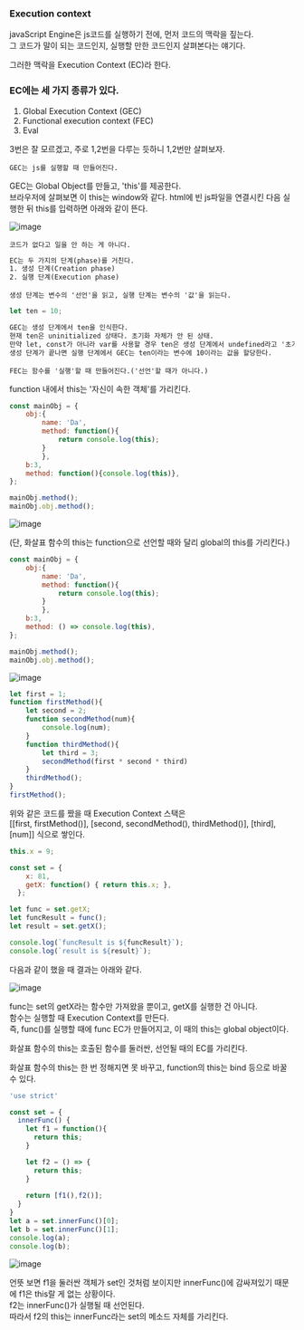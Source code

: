 ### Execution context

javaScript Engine은 js코드를 실행하기 전에, 먼저 코드의 맥락을 짚는다.  
그 코드가 말이 되는 코드인지, 실행할 만한 코드인지 살펴본다는 얘기다.  

그러한 맥락을 Execution Context (EC)라 한다.  

### EC에는 세 가지 종류가 있다.  

1. Global Execution Context (GEC)
2. Functional execution context (FEC)
3. Eval

3번은 잘 모르겠고, 주로 1,2번을 다루는 듯하니 1,2번만 살펴보자.  


    GEC는 js를 실행할 때 만들어진다.

GEC는 Global Object를 만들고, 'this'를 제공한다.  
브라우저에 살펴보면 이 this는 window와 같다.
html에 빈 js파일을 연결시킨 다음 실행한 뒤 this를 입력하면 아래와 같이 뜬다.  

![image](https://user-images.githubusercontent.com/39308313/144028698-b18ba814-01b7-41db-a56a-328ecc7e1f9f.png)

    코드가 없다고 일을 안 하는 게 아니다.

```txt
EC는 두 가지의 단계(phase)를 거친다.
1. 생성 단계(Creation phase)
2. 실행 단계(Execution phase)
```

    생성 단계는 변수의 '선언'을 읽고, 실행 단계는 변수의 '값'을 읽는다.
    
```javascript
let ten = 10;
```

```txt
GEC는 생성 단계에서 ten을 인식한다.  
현재 ten은 uninitialized 상태다. 초기화 자체가 안 된 상태.  
만약 let, const가 아니라 var를 사용할 경우 ten은 생성 단계에서 undefined라고 '초기화'가 된다.  
생성 단계가 끝나면 실행 단계에서 GEC는 ten이라는 변수에 10이라는 값을 할당한다.   
```

    FEC는 함수를 '실행'할 때 만들어진다.('선언'할 때가 아니다.)

function 내에서 this는 '자신이 속한 객체'를 가리킨다.  

```javascript
const mainObj = {
    obj:{
        name: 'Da',
        method: function(){
            return console.log(this);
        }
        },
    b:3,
    method: function(){console.log(this)},
};

mainObj.method();
mainObj.obj.method();
```

![image](https://user-images.githubusercontent.com/39308313/144036400-1c4b51e0-3edf-469f-a75e-c2a4e6462278.png)

(단, 화살표 함수의 this는 function으로 선언할 때와 달리 global의 this를 가리킨다.)  

```javascript
const mainObj = {
    obj:{
        name: 'Da',
        method: function(){
            return console.log(this);
        }
        },
    b:3,
    method: () => console.log(this),
};

mainObj.method();
mainObj.obj.method();
```

![image](https://user-images.githubusercontent.com/39308313/144039664-cee3e2c0-d8e4-4ca9-91a9-ea5ace5bf313.png)


```javascript
let first = 1;
function firstMethod(){
    let second = 2;
    function secondMethod(num){
        console.log(num);
    }
    function thirdMethod(){
        let third = 3;
        secondMethod(first * second * third)
    }
    thirdMethod();
}
firstMethod();
```

위와 같은 코드를 짰을 때 Execution Context 스택은   
[[first, firstMethod()], [second, secondMethod(), thirdMethod()], [third], [num]] 식으로 쌓인다.

```javascript
this.x = 9;

const set = {
    x: 81,
    getX: function() { return this.x; },
  };

let func = set.getX;
let funcResult = func();
let result = set.getX();

console.log(`funcResult is ${funcResult}`);
console.log(`result is ${result}`);
```

다음과 같이 했을 때 결과는 아래와 같다.  

![image](https://user-images.githubusercontent.com/39308313/144044165-9af92130-ef88-45d8-8040-793b2be5a080.png)

func는 set의 getX라는 함수만 가져왔을 뿐이고, getX를 실행한 건 아니다.  
함수는 실행할 때 Execution Context를 만든다.  
즉, func()를 실행할 때에 func EC가 만들어지고, 이 때의 this는 global object이다.  

화살표 함수의 this는 호출된 함수를 둘러싼, 선언될 때의 EC를 가리킨다.  

화살표 함수의 this는 한 번 정해지면 못 바꾸고, function의 this는 bind 등으로 바꿀 수 있다.  

```javascript
'use strict'

const set = {
  innerFunc() {
    let f1 = function(){
      return this;
    }

    let f2 = () => {
      return this; 
    }
    
    return [f1(),f2()];
  }
}
let a = set.innerFunc()[0];
let b = set.innerFunc()[1];
console.log(a);
console.log(b);
```

![image](https://user-images.githubusercontent.com/39308313/144050747-8c6e01c2-0340-40ad-a65b-e0a6f8ec0c5e.png)

언뜻 보면 f1을 둘러싼 객체가 set인 것처럼 보이지만 innerFunc()에 감싸져있기 때문에 f1은 this랄 게 없는 상황이다.  
f2는 innerFunc()가 실행될 때 선언된다.  
따라서 f2의 this는 innerFunc라는 set의 메소드 자체를 가리킨다.  
